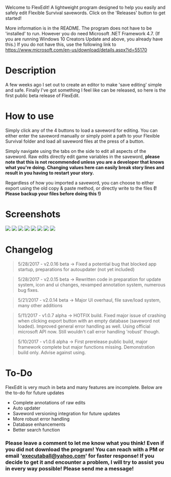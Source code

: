 Welcome to FlexEdit! A lightweight program designed to help you easily and safely edit Flexible Survival savewords. Click on the 'Releases' button to get started! 

More information is in the README. The program does not have to be 'installed' to run. However you do need Microsoft .NET Framework 4.7. (If you are running Windows 10 Creators Update and above, you already have this.) If you do not have this, use the following link to https://www.microsoft.com/en-us/download/details.aspx?id=55170

# [](#Description)Description
A few weeks ago I set out to create an editor to make 'save editing' simple and safe. Finally I've got something I feel like can be released, so here is the first public beta release of FlexEdit.

# [](#How_to_use)How to use
Simply click any of the 4 buttons to load a saveword for editing. You can either enter the saveword manually or simply point a path to your Flexible Survival folder and load all saveword files at the press of a button. 

Simply navigate using the tabs on the side to edit all aspects of the saveword. Raw edits directly edit game variables in the saveword, **please note that this is not recommended unless you are a developer that knows what you're doing. Changing values here can easily break story lines and result in you having to restart your story.**

Regardless of how you imported a saveword, you can choose to either export using the old copy & paste method, or directly write to the files **(! Please backup your files before doing this !)**

# [](#Screenshots)Screenshots

![](http://i.imgur.com/QBhoP4K.jpg)
![](http://i.imgur.com/pqeHWjy.jpg)
![](http://i.imgur.com/7kcEsih.jpg)
![](http://i.imgur.com/7N0Lvde.jpg)
![](http://i.imgur.com/0TVcxbm.jpg)
![](http://i.imgur.com/Vkfkbib.jpg)
![](http://i.imgur.com/AfjqT99.jpg)
![](http://i.imgur.com/uMRaY3W.jpg)

# [](#Changelog)Changelog

>5/28/2017 - v2.0.16 beta -> Fixed a potential bug that blocked app startup, preparations for autoupdater (not yet included)

>5/28/2017 - v2.0.15 beta -> Rewritten code in preparation for update system, icon and ui changes, revamped annotation system, numerous bug fixes.

>5/21/2017 - v2.0.14 beta -> Major UI overhaul, file save/load system, many other additions

>5/11/2017 - v1.0.7 alpha -> HOTFIX build. Fixed major issue of crashing when clicking export button with an empty database (saveword not loaded). Improved general error handling as well. Using official microsoft API now. Still wouldn't call error handling 'robust' though.

>5/10/2017 - v1.0.6 alpha -> First prerelease public build, major framework complete but major functions missing. Demonstration build only. Advise against using. 


# [](#To-Do)To-Do
FlexEdit is very much in beta and many features are incomplete. Below are the to-do for future updates
* Complete annotations of raw edits
* Auto updater
* Saveword versioning integration for future updates
* More robust error handling
* Database enhancements
* Better search function


### Please leave a comment to let me know what you think! Even if you did not download the program! You can reach with a PM or email 'executaball@yahoo.com' for faster response! If you decide to get it and encounter a problem, I will try to assist you in every way possible! Please send me a message!
